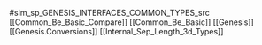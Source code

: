 #sim_sp_GENESIS_INTERFACES_COMMON_TYPES_src
[[Common_Be_Basic_Compare]]
[[Common_Be_Basic]]
[[Genesis]]
[[Genesis.Conversions]]
[[Internal_Sep_Length_3d_Types]]
